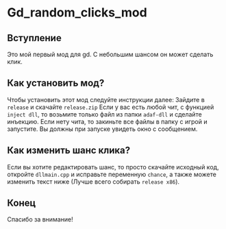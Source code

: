 # Gd_random_clicks_mod

## Вступление
Это мой первый мод для gd. С небольшим шансом он может сделать клик. 

## Как установить мод?
Чтобы установить этот мод следуйте инструкции далее:
    Зайдите в ```release``` и скачайте ```release.zip```
    Если у вас есть любой чит, с функцией ```inject dll```, то возьмите только файл из папки ```adaf-dll``` и сделайте инъекцию.
    Если нету чита, то закиньте все файлы в папку с игрой и запустите. Вы должны при запуске увидеть окно с сообщением.
## Как изменить шанс клика?
Если вы хотите редактировать шанс, то просто скачайте исходный код, откройте ```dllmain.cpp``` и исправьте переменную ```chance```, а также можете изменить текст ниже (Лучше всего собирать ```release x86```).

## Конец

Спасибо за внимание!
